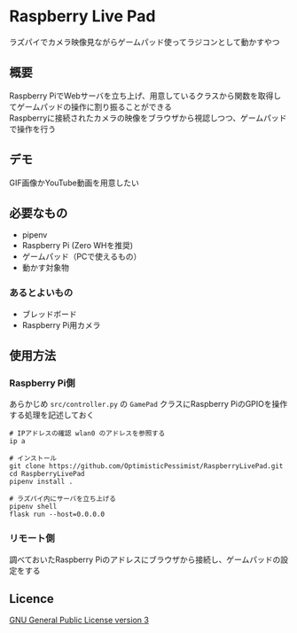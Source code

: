 # Raspberry Live Pad
ラズパイでカメラ映像見ながらゲームパッド使ってラジコンとして動かすやつ

## 概要
Raspberry PiでWebサーバを立ち上げ、用意しているクラスから関数を取得してゲームパッドの操作に割り振ることができる  
Raspberryに接続されたカメラの映像をブラウザから視認しつつ、ゲームパッドで操作を行う  

## デモ
GIF画像かYouTube動画を用意したい

## 必要なもの
- pipenv
- Raspberry Pi (Zero WHを推奨)
- ゲームパッド（PCで使えるもの）
- 動かす対象物

### あるとよいもの
- ブレッドボード
- Raspberry Pi用カメラ

## 使用方法
### Raspberry Pi側
あらかじめ `src/controller.py` の `GamePad` クラスにRaspberry PiのGPIOを操作する処理を記述しておく

```shell script
# IPアドレスの確認 wlan0 のアドレスを参照する
ip a

# インストール
git clone https://github.com/OptimisticPessimist/RaspberryLivePad.git
cd RaspberryLivePad
pipenv install .

# ラズパイ内にサーバを立ち上げる
pipenv shell
flask run --host=0.0.0.0
```

### リモート側
調べておいたRaspberry Piのアドレスにブラウザから接続し、ゲームパッドの設定をする

## Licence
[GNU General Public License version 3](https://opensource.org/licenses/GPL-3.0)
